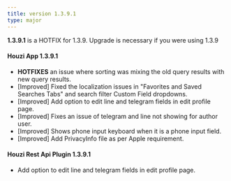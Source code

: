 ```yaml
---
title: version 1.3.9.1
type: major
---
```


**1.3.9.1** is a HOTFIX for 1.3.9. Upgrade is necessary if you were using 1.3.9

#### Houzi App 1.3.9.1

- **HOTFIXES** an issue where sorting was mixing the old query results with new query results.
- [Improved] Fixed the localization issues in "Favorites and Saved Searches Tabs" and search filter Custom Field dropdowns.
- [Improved] Add option to edit line and telegram fields in edit profile page.
- [Improved] Fixes an issue of telegram and line not showing for author user.
- [Improved] Shows phone input keyboard when it is a phone input field.
- [Improved] Add PrivacyInfo file as per Apple requirement.

#### Houzi Rest Api Plugin 1.3.9.1

- Add option to edit line and telegram fields in edit profile page.